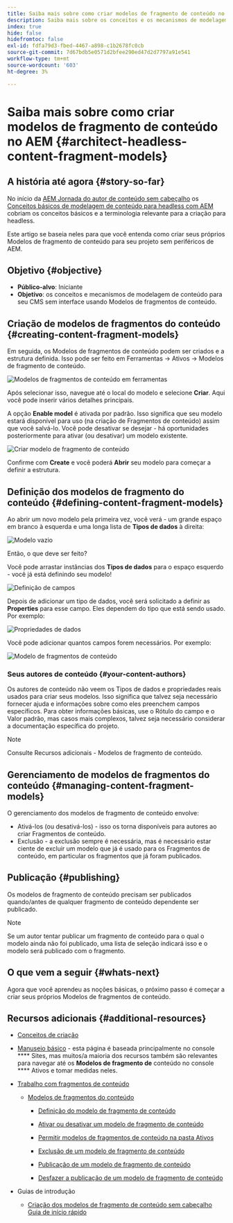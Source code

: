 ```yaml
---
title: Saiba mais sobre como criar modelos de fragmento de conteúdo no AEM
description: Saiba mais sobre os conceitos e os mecanismos de modelagem de conteúdo para seu CMS sem interface usando Modelos de fragmentos de conteúdo.
index: true
hide: false
hidefromtoc: false
exl-id: fdfa79d3-fbed-4467-a898-c1b2678fc0cb
source-git-commit: 7d67bdb5e0571d2bfee290ed47d2d7797a91e541
workflow-type: tm+mt
source-wordcount: '603'
ht-degree: 3%

---
```


# Saiba mais sobre como criar modelos de fragmento de conteúdo no AEM {#architect-headless-content-fragment-models}

## A história até agora {#story-so-far}

No início da [AEM Jornada do autor de conteúdo sem cabeçalho](overview.md) os [Conceitos básicos de modelagem de conteúdo para headless com AEM](basics.md) cobriam os conceitos básicos e a terminologia relevante para a criação para headless.

Este artigo se baseia neles para que você entenda como criar seus próprios Modelos de fragmento de conteúdo para seu projeto sem periféricos de AEM.

## Objetivo {#objective}

* **Público-alvo**: Iniciante
* **Objetivo**: os conceitos e mecanismos de modelagem de conteúdo para seu CMS sem interface usando Modelos de fragmentos de conteúdo.

<!-- which persona does this? -->
<!-- and who allows the configuration on the folders? -->

<!--
## Enabling Content Fragment Models {#enabling-content-fragment-models}

At the very start you need to enable Content Fragment Models for your site, this is done in the Configuration Browser; under Tools -> General -> Configuration Browser. You can either select to configure the global entry, or create a new configuration. For example:

![Define configuration](/help/assets/content-fragments/assets/cfm-conf-01.png)

>[!NOTE]
>
>See Additional Resources - Content Fragments in the Configuration Browser
-->

## Criação de modelos de fragmentos do conteúdo {#creating-content-fragment-models}

Em seguida, os Modelos de fragmentos de conteúdo podem ser criados e a estrutura definida. Isso pode ser feito em Ferramentas -> Ativos -> Modelos de fragmento de conteúdo.

![Modelos de fragmentos de conteúdo em ferramentas](assets/cfm-tools.png)

Após selecionar isso, navegue até o local do modelo e selecione **Criar**. Aqui você pode inserir vários detalhes principais.

A opção **Enable model** é ativada por padrão. Isso significa que seu modelo estará disponível para uso (na criação de Fragmentos de conteúdo) assim que você salvá-lo. Você pode desativar se desejar - há oportunidades posteriormente para ativar (ou desativar) um modelo existente.

![Criar modelo de fragmento de conteúdo](/help/assets/content-fragments/assets/cfm-models-02.png)

Confirme com **Create** e você poderá **Abrir** seu modelo para começar a definir a estrutura.

## Definição dos modelos de fragmento do conteúdo {#defining-content-fragment-models}

Ao abrir um novo modelo pela primeira vez, você verá - um grande espaço em branco à esquerda e uma longa lista de **Tipos de dados** à direita:

![Modelo vazio](/help/assets/content-fragments/assets/cfm-models-03.png)

Então, o que deve ser feito?

Você pode arrastar instâncias dos **Tipos de dados** para o espaço esquerdo - você já está definindo seu modelo!

![Definição de campos](/help/assets/content-fragments/assets/cfm-models-04.png)

Depois de adicionar um tipo de dados, você será solicitado a definir as **Properties** para esse campo. Eles dependem do tipo que está sendo usado. Por exemplo:

![Propriedades de dados](/help/assets/content-fragments/assets/cfm-models-05.png)

Você pode adicionar quantos campos forem necessários. Por exemplo:

![Modelo de fragmentos de conteúdo](/help/assets/content-fragments/assets/cfm-models-07.png)

### Seus autores de conteúdo {#your-content-authors}

Os autores de conteúdo não veem os Tipos de dados e propriedades reais usados para criar seus modelos. Isso significa que talvez seja necessário fornecer ajuda e informações sobre como eles preenchem campos específicos. Para obter informações básicas, use o Rótulo do campo e o Valor padrão, mas casos mais complexos, talvez seja necessário considerar a documentação específica do projeto.

>[!NOTE]
>
>Consulte Recursos adicionais - Modelos de fragmento de conteúdo.

## Gerenciamento de modelos de fragmentos do conteúdo {#managing-content-fragment-models}

<!-- needs more details -->

O gerenciamento dos modelos de fragmento de conteúdo envolve:

* Ativá-los (ou desativá-los) - isso os torna disponíveis para autores ao criar Fragmentos de conteúdo.
* Exclusão - a exclusão sempre é necessária, mas é necessário estar ciente de excluir um modelo que já é usado para os Fragmentos de conteúdo, em particular os fragmentos que já foram publicados.

## Publicação {#publishing}

<!-- needs more details -->

Os modelos de fragmento de conteúdo precisam ser publicados quando/antes de qualquer fragmento de conteúdo dependente ser publicado.

>[!NOTE]
>
>Se um autor tentar publicar um fragmento de conteúdo para o qual o modelo ainda não foi publicado, uma lista de seleção indicará isso e o modelo será publicado com o fragmento.

## O que vem a seguir {#whats-next}

Agora que você aprendeu as noções básicas, o próximo passo é começar a criar seus próprios Modelos de fragmentos de conteúdo.

## Recursos adicionais {#additional-resources}

* [Conceitos de criação](/help/sites-cloud/authoring/getting-started/concepts.md)

* [Manuseio básico](/help/sites-cloud/authoring/getting-started/basic-handling.md)  - esta página é baseada principalmente no console  **** Sites, mas muitos/a maioria dos recursos também são relevantes para navegar até os  **Modelos de fragmento de** conteúdo no console  **** Ativos e tomar medidas neles.

* [Trabalho com fragmentos de conteúdo](/help/assets/content-fragments/content-fragments.md)

   * [Modelos de fragmentos do conteúdo](/help/assets/content-fragments/content-fragments-models.md)

      * [Definição do modelo de fragmento de conteúdo](/help/assets/content-fragments/content-fragments-models.md#defining-your-content-fragment-model)

      * [Ativar ou desativar um modelo de fragmento de conteúdo](/help/assets/content-fragments/content-fragments-models.md#enabling-disabling-a-content-fragment-model)

      * [Permitir modelos de fragmentos de conteúdo na pasta Ativos](/help/assets/content-fragments/content-fragments-models.md#allowing-content-fragment-models-assets-folder)

      * [Exclusão de um modelo de fragmento de conteúdo](/help/assets/content-fragments/content-fragments-models.md#deleting-a-content-fragment-model)

      * [Publicação de um modelo de fragmento de conteúdo](/help/assets/content-fragments/content-fragments-models.md#publishing-a-content-fragment-model)

      * [Desfazer a publicação de um modelo de fragmento de conteúdo](/help/assets/content-fragments/content-fragments-models.md#unpublishing-a-content-fragment-model)

* Guias de introdução

   * [Criação dos modelos de fragmento de conteúdo sem cabeçalho Guia de início rápido](/help/implementing/developing/headless/getting-started/create-content-model.md)
